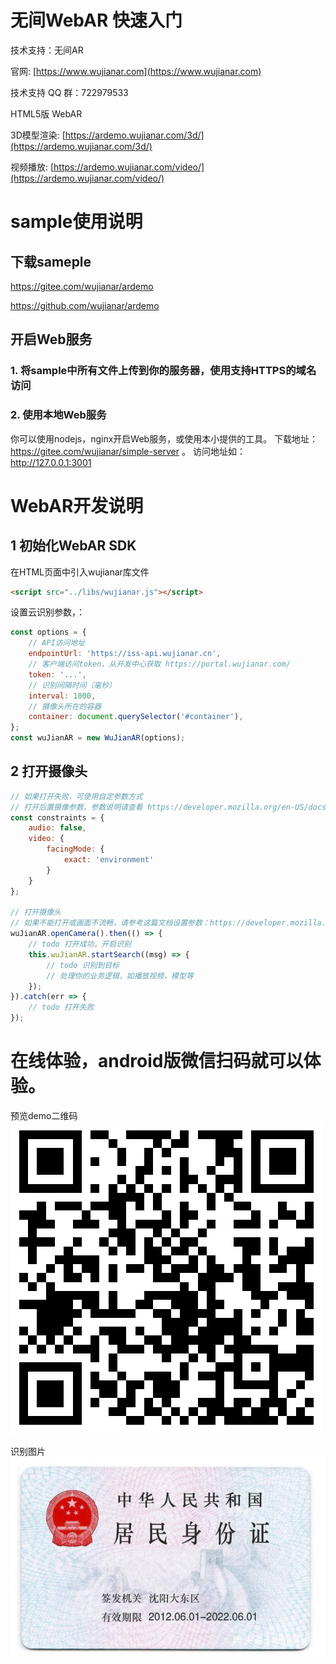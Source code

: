 # 无间WebAR 快速入门

技术支持：无间AR

官网: [https://www.wujianar.com](https://www.wujianar.com)

技术支持 QQ 群：722979533

HTML5版 WebAR

3D模型渲染: [https://ardemo.wujianar.com/3d/](https://ardemo.wujianar.com/3d/)

视频播放: [https://ardemo.wujianar.com/video/](https://ardemo.wujianar.com/video/)

# sample使用说明

## 下载sameple

https://gitee.com/wujianar/ardemo

https://github.com/wujianar/ardemo

## 开启Web服务

### 1. 将sample中所有文件上传到你的服务器，使用支持HTTPS的域名访问

### 2. 使用本地Web服务

你可以使用nodejs，nginx开启Web服务，或使用本小提供的工具。
下载地址：https://gitee.com/wujianar/simple-server 。
访问地址如：http://127.0.0.1:3001


# WebAR开发说明

            
## 1 初始化WebAR SDK

在HTML页面中引入wujianar库文件
```html
<script src="../libs/wujianar.js"></script>
```

设置云识别参数，：
```javascript
const options = {
    // API访问地址
    endpointUrl: 'https://iss-api.wujianar.cn',
    // 客户端访问token，从开发中心获取 https://portal.wujianar.com/
    token: '...',
    // 识别间隔时间（毫秒）
    interval: 1000,
    // 摄像头所在的容器
    container: document.querySelector('#container'),
};
const wuJianAR = new WuJianAR(options);
```

## 2 打开摄像头

```javascript
// 如果打开失败，可使用自定参数方式
// 打开后置摄像参数，参数说明请查看 https://developer.mozilla.org/en-US/docs/Web/API/MediaTrackConstraints
const constraints = {
    audio: false,
    video: {
        facingMode: {
            exact: 'environment'
        }
    }
};

// 打开摄像头
// 如果不能打开或画面不流畅，请参考这篇文档设置参数：https://developer.mozilla.org/en-US/docs/Web/API/MediaTrackConstraints
wuJianAR.openCamera().then(() => {
    // todo 打开成功，开启识别
    this.wuJianAR.startSearch((msg) => {
        // todo 识别到目标
        // 处理你的业务逻辑，如播放视频，模型等
    });
}).catch(err => {
    // todo 打开失败
});
```

# 在线体验，android版微信扫码就可以体验。

预览demo二维码
![image text](qrcode.png)

识别图片
![image text](marker.jpg)

